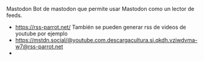 Mastodon 
Bot de mastodon que permite usar Mastodon como un lector de feeds.
- https://rss-parrot.net/
También se pueden generar rss de videos de youtube  por ejemplo 
- https://mstdn.social/@youtube.com.descargacultura.si.qkdh.vziwdvma-w7@rss-parrot.net
- 
